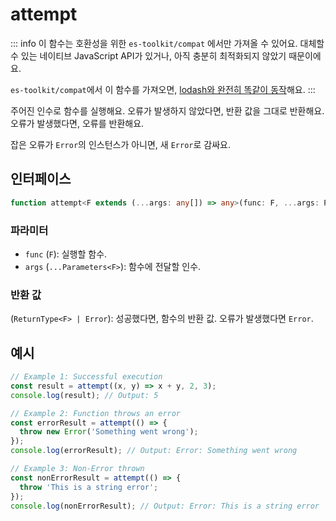 # attempt

::: info
이 함수는 호환성을 위한 `es-toolkit/compat` 에서만 가져올 수 있어요. 대체할 수 있는 네이티브 JavaScript API가 있거나, 아직 충분히 최적화되지 않았기 때문이에요.

`es-toolkit/compat`에서 이 함수를 가져오면, [lodash와 완전히 똑같이 동작](../../../compatibility.md)해요.
:::

주어진 인수로 함수를 실행해요. 오류가 발생하지 않았다면, 반환 값을 그대로 반환해요. 오류가 발생했다면, 오류를 반환해요.

잡은 오류가 `Error`의 인스턴스가 아니면, 새 `Error`로 감싸요.

## 인터페이스

```typescript
function attempt<F extends (...args: any[]) => any>(func: F, ...args: Parameters<F>): ReturnType<F> | Error;
```

### 파라미터

- `func` (`F`): 실행할 함수.
- `args` (`...Parameters<F>`): 함수에 전달할 인수.

### 반환 값

(`ReturnType<F> | Error`): 성공했다면, 함수의 반환 값. 오류가 발생했다면 `Error`.

## 예시

```typescript
// Example 1: Successful execution
const result = attempt((x, y) => x + y, 2, 3);
console.log(result); // Output: 5

// Example 2: Function throws an error
const errorResult = attempt(() => {
  throw new Error('Something went wrong');
});
console.log(errorResult); // Output: Error: Something went wrong

// Example 3: Non-Error thrown
const nonErrorResult = attempt(() => {
  throw 'This is a string error';
});
console.log(nonErrorResult); // Output: Error: This is a string error
```

